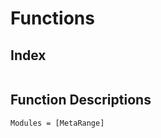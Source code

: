 # Functions

## Index

```@index
```

## Function Descriptions

```@autodocs
Modules = [MetaRange]
```
